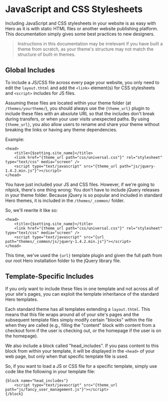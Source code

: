 # JavaScript and CSS Stylesheets

Including JavaScript and CSS stylesheets in your website is as easy with Hero as it is with static HTML files or another website publishing platform.  This documentation simply gives some best practices to new designers.

> Instructions in this documentation may be irrelevant if you have built a theme from scratch, as your theme's structure may not match the structure of built-in themes.

## Global Includes

To include a JS/CSS file across every page your website, you only need to edit the `layout.thtml` and add the `<link>` element(s) for CSS stylesheets and `<script>` includes for JS files.

Assuming these files are located within your theme folder (at `/themes/yourtheme/`), you should always use the `{theme_url}` plugin to include these files with an absolute URL so that the includes don't break during transfers, or when your user visits unexpected paths.  By using `{theme_url}`, you also allow users to rename and share your theme without breaking the links or having any theme dependencies.

Example:

```
<head>
	<title>{$setting.site_name}</title>
	<link href="{theme_url path="css/universal.css"}" rel="stylesheet" type="text/css" media="screen" />
	<script type="text/javascript" src="{theme_url path="js/jquery-1.4.2.min.js"}"></script>
</head>
```

You have just included your JS and CSS files.  However, if we're going to nitpick, there's one thing wrong:  You don't have to include jQuery releases in your theme folder.  Because jQuery is so popular and included in standard Hero themes, it is included in the `/themes/_common/` folder.

So, we'll rewrite it like so:

```
<head>
	<title>{$setting.site_name}</title>
	<link href="{theme_url path="css/universal.css"}" rel="stylesheet" type="text/css" media="screen" />
	<script type="text/javascript" src="{url path="themes/_common/js/jquery-1.4.2.min.js"}"></script>
</head>
```

This time, we've used the `{url}` template plugin and given the full path from our root Hero installation folder to the jQuery library file.

## Template-Specific Includes

If you only want to include these files in one template and not across all of your site's pages, you can exploit the template inheritance of the standard Hero templates.

Each standard theme has all templates extending a `layout.thtml`.  This means that this file wraps around all of your site's pages and the subsequent template files simply modify certain "blocks" within the file when they are called (e.g., filling the "content" block with content from a checkout form if the user is checking out, or the homepage if the user is on the homepage).

We also include a block called "head_includes".  If you pass content to this block from within your template, it will be displayed in the `<head>` of your web page, but only when that specific template file is used.

So, if you want to load a JS or CSS file for a specific template, simply use code like the following in your template file:

```
{block name="head_includes"}
	<script type="text/javascript" src="{theme_url path="js/fancy_user_management.js"}"></script>
{/block}
```
